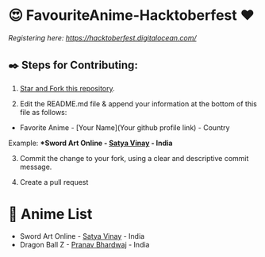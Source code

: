 # :heart_eyes: FavouriteAnime-Hacktoberfest :heart:



###### Registering here: https://hacktoberfest.digitalocean.com/


## :black_nib: Steps for Contributing: 

1. [Star and Fork this repository](https://github.com/satya-vinay/FavoriteAnime-Hacktoberfest.git).

2. Edit the README.md file & append your information at the bottom of this file as follows:

+ Favorite Anime - [Your Name](Your github profile link) - Country

Example: <b>*Sword Art Online - [Satya Vinay](https://github.com/satya-vinay) - India</b>

3. Commit the change to your fork, using a clear and descriptive commit message.

4. Create a pull request


# :ledger: Anime List 

+ Sword Art Online - [Satya Vinay](https://github.com/satya-vinay) - India
+ Dragon Ball Z - [Pranav Bhardwaj](https://github.com/pranav1999) - India
